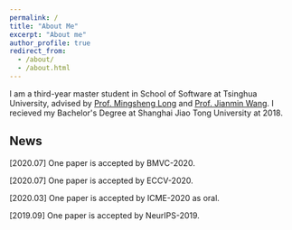 ```yaml
---
permalink: /
title: "About Me"
excerpt: "About me"
author_profile: true
redirect_from: 
  - /about/
  - /about.html
---
```


I am a third-year master student in School of Software at Tsinghua University, advised by [Prof. Mingsheng Long](http://ise.thss.tsinghua.edu.cn/~mlong/) and [Prof. Jianmin Wang](https://scholar.google.com/citations?user=MiovcboAAAAJ&hl=zh-CN). I recieved my Bachelor's Degree at Shanghai Jiao Tong University at 2018.

News
------
[2020.07] One paper is accepted by BMVC-2020. 

[2020.07] One paper is accepted by ECCV-2020.

[2020.03] One paper is accepted by ICME-2020 as oral.

[2019.09] One paper is accepted by NeurIPS-2019.
